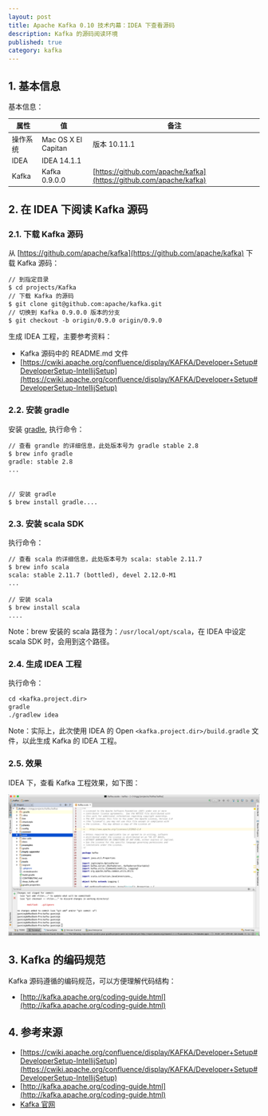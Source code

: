 ```yaml
---
layout: post
title: Apache Kafka 0.10 技术内幕：IDEA 下查看源码
description: Kafka 的源码阅读环境
published: true
category: kafka
---
```


## 1. 基本信息
基本信息：

|属性|值|备注|
|---|---|---|
|操作系统|Mac OS X EI Capitan|版本 10.11.1|
|IDEA|IDEA 14.1.1| |
|Kafka|Kafka 0.9.0.0|[https://github.com/apache/kafka](https://github.com/apache/kafka)|

## 2. 在 IDEA 下阅读 Kafka 源码
### 2.1. 下载 Kafka 源码

从 [https://github.com/apache/kafka](https://github.com/apache/kafka) 下载 Kafka 源码：

```
// 到指定目录
$ cd projects/Kafka
// 下载 Kafka 的源码
$ git clone git@github.com:apache/kafka.git
// 切换到 Kafka 0.9.0.0 版本的分支
$ git checkout -b origin/0.9.0 origin/0.9.0
```

生成 IDEA 工程，主要参考资料：

* Kafka 源码中的 README.md 文件
* [https://cwiki.apache.org/confluence/display/KAFKA/Developer+Setup#DeveloperSetup-IntellijSetup](https://cwiki.apache.org/confluence/display/KAFKA/Developer+Setup#DeveloperSetup-IntellijSetup)

### 2.2. 安装 gradle

安装 [gradle](http://www.gradle.org/installation), 执行命令：

```
// 查看 grandle 的详细信息，此处版本号为 gradle stable 2.8
$ brew info gradle
gradle: stable 2.8
...
  
  
// 安装 gradle
$ brew install gradle....
```

### 2.3. 安装 scala SDK

执行命令：

```
// 查看 scala 的详细信息，此处版本号为 scala: stable 2.11.7
$ brew info scala
scala: stable 2.11.7 (bottled), devel 2.12.0-M1
...
  
// 安装 scala
$ brew install scala
....
```

Note：brew 安装的 scala 路径为：`/usr/local/opt/scala`，在 IDEA 中设定 scala SDK 时，会用到这个路径。

### 2.4. 生成 IDEA 工程

执行命令：

```
cd <kafka.project.dir>
gradle
./gradlew idea
```

Note：实际上，此次使用 IDEA 的 Open `<kafka.project.dir>/build.gradle` 文件，以此生成 Kafka 的 IDEA 工程。

### 2.5. 效果

IDEA 下，查看 Kafka 工程效果，如下图：

![](/images/apache-kafka-10/kafka-source-code-in-idea.png)

## 3. Kafka 的编码规范

Kafka 源码遵循的编码规范，可以方便理解代码结构：

* [http://kafka.apache.org/coding-guide.html](http://kafka.apache.org/coding-guide.html)

## 4. 参考来源

* [https://cwiki.apache.org/confluence/display/KAFKA/Developer+Setup#DeveloperSetup-IntellijSetup](https://cwiki.apache.org/confluence/display/KAFKA/Developer+Setup#DeveloperSetup-IntellijSetup)
* [http://kafka.apache.org/coding-guide.html](http://kafka.apache.org/coding-guide.html)
* [Kafka 官网]
 


[Kafka 官网]:		http://kafka.apache.org/
[Kafka 官网-Quickstart]:		http://kafka.apache.org/quickstart
[Kafka 设计解析-郭俊]:		http://www.jasongj.com/categories/Kafka/
[Learning Apache Kafka(2nd Edition)]:		http://file.allitebooks.com/20150612/Learning%20Apache%20Kafka,%202nd%20Edition.pdf
[Kafka a Distributed Messaging System for Log Processing]:	http://docs.huihoo.com/apache/kafka/Kafka-A-Distributed-Messaging-System-for-Log-Processing.pdf
[NingG]:    http://ningg.github.com  "NingG"
[Top 10 Uses For A Message Queue]:		www.iron.io/blog/2012/12/top-10-uses-for-message-queue.html





